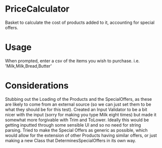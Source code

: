 # PriceCalculator
Basket to calculate the cost of products added to it, accounting for special offers.

# Usage
When prompted, enter a csv of the items you wish to purchase.
i.e. 'Milk,Milk,Bread,Butter'

# Considerations
Stubbing out the Loading of the Products and the SpecialOffers, as these are likely to come from an external source (so we can just set them to be what they should be for this test).
Created an Input Validator to be a bit nicer with the input (sorry for making you type Milk eight times) but made it somewhat more forgivable with Trim and ToLower. Ideally this would be getting inputted through some sensible UI and so no need for string parsing.
Tried to make the Special Offers as generic as possible, which would allow for the extension of other Products having similar offers, or just making a new Class that DeterminesSpecialOffers in its own way.

